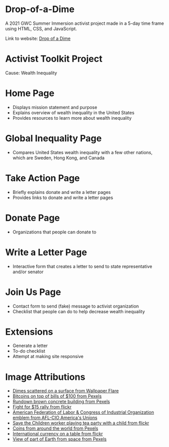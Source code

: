 # Drop-of-a-Dime
A 2021 GWC Summer Immersion activist project made in a 5-day time frame using HTML, CSS, and JavaScript.

Link to website: [Drop of a Dime](https://km-verde.github.io/Drop-of-a-Dime/)

# Activist Toolkit Project
Cause: Wealth Inequality

# Home Page
- Displays mission statement and purpose
- Explains overview of wealth inequality in the United States
- Provides resources to learn more about wealth inequality

# Global Inequality Page
- Compares United States wealth inequality with a few other nations, which are Sweden, Hong Kong, and Canada

# Take Action Page
- Briefly explains donate and write a letter pages
- Provides links to donate and write a letter pages

# Donate Page
- Organizations that people can donate to

# Write a Letter Page
- Interactive form that creates a letter to send to state representative and/or senator

# Join Us Page
- Contact form to send (fake) message to activist organization
- Checklist that people can do to help decrease wealth inequality

# Extensions
- Generate a letter
- To-do checklist
- Attempt at making site responsive

# Image Attributions
- [Dimes scattered on a surface from Wallpaper Flare](https://www.wallpaperflare.com/macro-photo-of-round-silver-colored-coins-money-dime-wristwatch-wallpaper-ewvhf)
- [Bitcoins on top of bills of $100 from Pexels](https://www.pexels.com/photo/round-silver-and-gold-coins-730564/)
- [Rundown brown concrete building from Pexels](https://www.pexels.com/photo/white-parabolic-antenna-beside-brown-concrete-building-889042/)
- [Fight for $15 rally from flickr](https://www.flickr.com/photos/otto-yamamoto/16975553649)
- [American Federation of Labor & Congress of Industrial Organization emblem from AFL-CIO America's Unions](https://aflcio.org/)
- [Save the Children worker playing tea party with a child from flickr](https://www.flickr.com/photos/savethechildrenusa/8671581607/)
- [Coins from around the world from Pexels](https://www.pexels.com/photo/heap-of-golden-and-silver-coins-3222685/)
- [International currency on a table from flickr](https://www.flickr.com/photos/earlg/182538685)
- [View of part of Earth from space from Pexels](https://www.pexels.com/photo/planet-earth-220201/)
